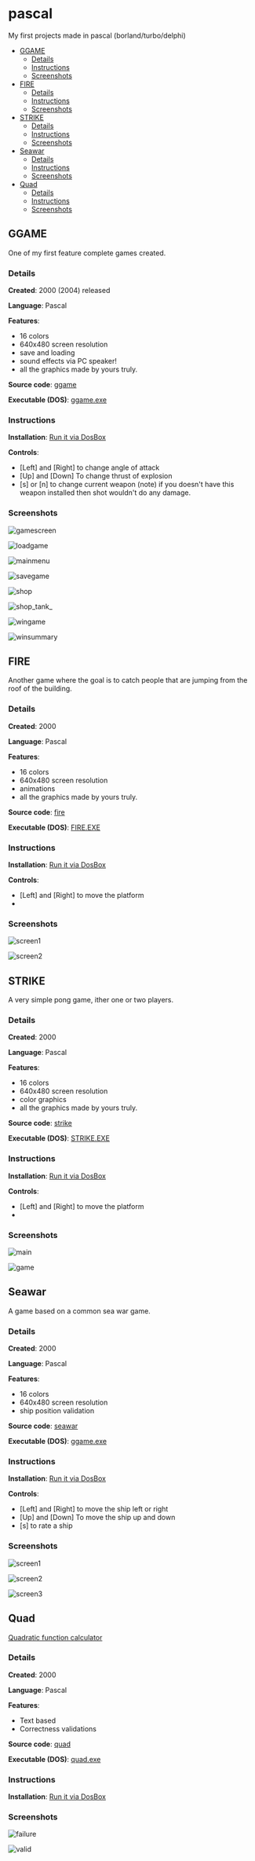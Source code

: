 # pascal
My first projects made in pascal (borland/turbo/delphi)

<!--TOC-->
  - [GGAME](#ggame)
    - [Details](#details)
    - [Instructions](#instructions)
    - [Screenshots](#screenshots)
  - [FIRE](#fire)
    - [Details](#details)
    - [Instructions](#instructions)
    - [Screenshots](#screenshots)
  - [STRIKE](#strike)
    - [Details](#details)
    - [Instructions](#instructions)
    - [Screenshots](#screenshots)
  - [Seawar](#seawar)
    - [Details](#details)
    - [Instructions](#instructions)
    - [Screenshots](#screenshots)
  - [Quad](#quad)
    - [Details](#details)
    - [Instructions](#instructions)
    - [Screenshots](#screenshots)
<!--/TOC-->

## GGAME

One of my first feature complete games created.

### Details

**Created**: 2000 (2004) released

**Language**: Pascal

**Features**:
- 16 colors
- 640x480 screen resolution
- save and loading
- sound effects via PC speaker!
- all the graphics made by yours truly.

**Source code**: [ggame](/ggame/code)

**Executable (DOS)**: [ggame.exe](/ggame/release/GGAME.EXE)

### Instructions

**Installation**: [Run it via DosBox](https://www.dosbox.com/)

**Controls**:

- [Left] and [Right] to change angle of attack
- [Up] and [Down] To change thrust of explosion
- [s] or [n] to change current weapon (note) if you doesn't have this weapon installed then shot wouldn't do 
any damage.

### Screenshots

![gamescreen](./ggame/screenshots/gamescreen.png)

![loadgame](./ggame/screenshots/loadgame.png)

![mainmenu](./ggame/screenshots/mainmenu.png)

![savegame](./ggame/screenshots/savegame.png)

![shop](./ggame/screenshots/shop.png)

![shop_tank_](./ggame/screenshots/shop_tank.png)

![wingame](./ggame/screenshots/wingame.png)

![winsummary](./ggame/screenshots/winsummary.png)

## FIRE

Another game where the goal is to catch people that are jumping from the roof of the building.

### Details

**Created**: 2000

**Language**: Pascal

**Features**:
- 16 colors
- 640x480 screen resolution
- animations
- all the graphics made by yours truly.

**Source code**: [fire](/fire/code)

**Executable (DOS)**: [FIRE.EXE](/fire/release/FIRE.EXE)

### Instructions

**Installation**: [Run it via DosBox](https://www.dosbox.com/)

**Controls**:

- [Left] and [Right] to move the platform
- 
### Screenshots

![screen1](./fire/screenshots/screen1.png)

![screen2](./fire/screenshots/screen2.png)

## STRIKE

A very simple pong game, ither one or two players.

### Details

**Created**: 2000

**Language**: Pascal

**Features**:
- 16 colors
- 640x480 screen resolution
- color graphics
- all the graphics made by yours truly.

**Source code**: [strike](/strike/code)

**Executable (DOS)**: [STRIKE.EXE](/strike/release/STRIKE.EXE)

### Instructions

**Installation**: [Run it via DosBox](https://www.dosbox.com/)

**Controls**:

- [Left] and [Right] to move the platform
- 
### Screenshots

![main](./strike/screenshots/main.png)

![game](./strike/screenshots/game.png)

## Seawar

A game based on a common sea war game.

### Details

**Created**: 2000

**Language**: Pascal

**Features**:
- 16 colors
- 640x480 screen resolution
- ship position validation

**Source code**: [seawar](/seawar/code)

**Executable (DOS)**: [ggame.exe](/seawar/release/seawar.exe)

### Instructions

**Installation**: [Run it via DosBox](https://www.dosbox.com/)

**Controls**:

- [Left] and [Right] to move the ship left or right
- [Up] and [Down] To move the ship up and down
- [s] to rate a ship

### Screenshots

![screen1](./seawar/screenshots/screen1.png)

![screen2](./seawar/screenshots/screen2.png)

![screen3](./seawar/screenshots/screen3.png)

## Quad

[Quadratic function calculator](https://en.wikipedia.org/wiki/Quadratic_function)

### Details

**Created**: 2000

**Language**: Pascal

**Features**:
- Text based
- Correctness validations

**Source code**: [quad](/quad/code)

**Executable (DOS)**: [quad.exe](/quad/release/QUAD.EXE)

### Instructions

**Installation**: [Run it via DosBox](https://www.dosbox.com/)

### Screenshots

![failure](./quad/screenshots/results1.png)

![valid](./quad/screenshots/results2.png)

